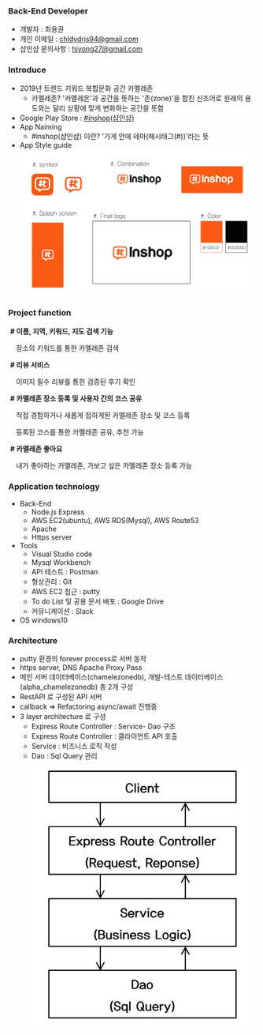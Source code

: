 ### Back-End Developer

- 개발자 : 최용권
- 개인 이메일 : chldydrjs94@gmail.com
- 샵인샵 문의사항 : hiyong27@gmail.com


### Introduce

- 2019년 트렌드 키워드 복합문화 공간 카멜레존
  - 카멜레존? '카멜레온'과 공간을 뜻하는 '존(zone)'을 합친 신조어로 원래의 용도와는 달리 상황에 맞게 변화하는 공간을 뜻함
- Google Play Store : [#inshop(샵인샵)](https://play.google.com/store/apps/details?id=tk.yeonaeyong.shopinshop)
- App Naiming
  - #inshop(샵인샵) 이란? '가게 안에 테마(해시태그(#))'라는 뜻
- App Style guide
  ![](asset\style-guide.jpg)


### Project function
  &nbsp;<b>&#35; 이름, 지역, 키워드, 지도 검색 기능</b>

  &nbsp;&nbsp;&nbsp;&nbsp;장소의 키워드를 통한 카멜레존 검색

  &nbsp;<b>&#35; 리뷰 서비스</b>

  &nbsp;&nbsp;&nbsp;&nbsp;이미지 필수 리뷰를 통한 검증된 후기 확인

  &nbsp;<b>&#35; 카멜레존 장소 등록 및 사용자 간의 코스 공유</b>

  &nbsp;&nbsp;&nbsp;&nbsp;직접 경험하거나 새롭게 접하게된 카멜레존 장소 및 코스 등록

  &nbsp;&nbsp;&nbsp;&nbsp;등록된 코스를 통한 카멜레존 공유, 추천 가능

  &nbsp;<b>&#35; 카멜레존 좋아요</b>

  &nbsp;&nbsp;&nbsp;&nbsp;내가 좋아하는 카멜레존, 가보고 싶은 카멜레존 장소 등록 가능


### Application technology
- Back-End
  - Node.js Express
  - AWS EC2(ubuntu), AWS RDS(Mysql), AWS Route53
  - Apache
  - Https server
- Tools
  - Visual Studio code
  - Mysql Workbench
  - API 테스트 : Postman
  - 형상관리 : Git
  - AWS EC2 접근 : putty
  - To do List 및 공용 문서 배포 : Google Drive
  - 커뮤니케이션 : Slack
- OS
  windows10


### Architecture
- putty 환경의 forever process로 서버 동작
- https server, DNS Apache Proxy Pass
- 메인 서버 데이터베이스(chamelezonedb), 개발-테스트 데이터베이스(alpha_chamelezonedb) 총 2개 구성
- RestAPI 로 구성된 API 서버
- callback => Refactoring async/await 진행중
- 3 layer architecture 로 구성
  - Express Route Controller : Service- Dao 구조
  - Express Route Controller : 클라이언트 API 호출
  - Service : 비즈니스 로직 작성
  - Dao : Sql Query 관리
  ![](asset\3LalerArchtect.PNG)
